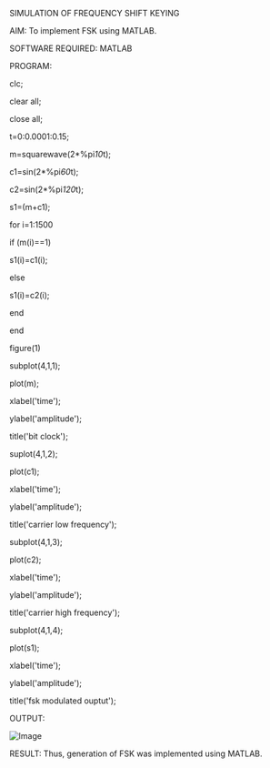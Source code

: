 SIMULATION OF FREQUENCY SHIFT KEYING

AIM:
To implement FSK using MATLAB.

SOFTWARE REQUIRED:
MATLAB

PROGRAM:

clc;

clear all;

close all;

t=0:0.0001:0.15;

m=squarewave(2*%pi*10*t);

c1=sin(2*%pi*60*t);

c2=sin(2*%pi*120*t);

s1=(m+c1);

for i=1:1500

if (m(i)==1)

s1(i)=c1(i);

else

s1(i)=c2(i);

end

end

figure(1)

subplot(4,1,1);

plot(m);

xlabel('time');

ylabel('amplitude');

title('bit clock');

suplot(4,1,2);

plot(c1);

xlabel('time');

ylabel('amplitude');

title('carrier low frequency');

subplot(4,1,3);

plot(c2);

xlabel('time');

ylabel('amplitude');

title('carrier high frequency');

subplot(4,1,4);

plot(s1);

xlabel('time');

ylabel('amplitude');

title('fsk modulated ouptut');


OUTPUT:

![Image](https://github.com/user-attachments/assets/5ba3e6d3-21bf-45f8-b1b5-c78f626e1437)

RESULT:
Thus, generation of FSK was implemented using MATLAB.
